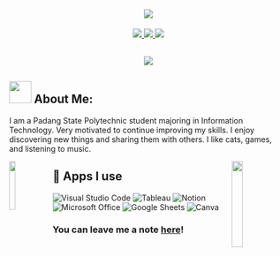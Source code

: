 <h1 align="center">
<img src="https://readme-typing-svg.herokuapp.com?font=Fira+Code&weight=700&size=24&pause=1000&color=36BCF7FF&center=true&width=1000&height=52&lines=Hi+There!!+Happy+To+Meet+You.+I'm+SitiNurhaliza">

</h1>

<p align="center">
  <a href="https://www.instagram.com/siitinrhlz?igsh=NXJ5bHR6czk0MHpn/"><img src="https://img.shields.io/badge/Instagram-E4405F?style=for-the-badge&logo=instagram&logoColor=white"/> </a>
  <a href="sn301620@gmail.com"><img src="https://img.shields.io/badge/Gmail-D14836?style=for-the-badge&logo=gmail&logoColor=white"/> </a>
  <a href="https://www.spotify.com/id-id/account/overview/" target="_blank">
    <img src="https://img.shields.io/badge/Spotify-1ED760?&style=for-the-badge&logo=spotify&logoColor=white" target="_blank">
  </a>
</p><br>

<div align="center">
  <a href="https://github.com/siitinurhaliza/github-profile-views-counter">
    <img src="https://komarev.com/ghpvc/?username=siitinurhaliza&style=for-the-badge">
  </a>
</div>

## <img src="https://media.giphy.com/media/lGhBlBMIN2XsEteTN3/giphy.gif" width="40"> **About Me:**

I am a Padang State Polytechnic student majoring in Information Technology. Very motivated to continue improving my skills. I enjoy discovering new things and sharing them with others. I like cats, games, and listening to music. <br>

<img align="left" width="15%" height="15%" src="https://media.giphy.com/media/hiJ9ypGI5tIKdwKoK2/giphy.gif">

<img align="right" width="20%" height="20%" src="https://media.giphy.com/media/DulF4GPH4TfggoQDh0/giphy.gif">

## 📱 Apps I use

![Visual Studio Code](https://img.shields.io/badge/Visual_Studio_Code-0078D4?style=for-the-badge&logo=visual%20studio%20code&logoColor=white)
![Tableau](https://img.shields.io/badge/Tableau-0077B5?style=for-the-badge&logo=tableau&logoColor=white)
![Notion](https://img.shields.io/badge/Notion-000000?style=for-the-badge&logo=notion&logoColor=white)
![Microsoft Office](https://img.shields.io/badge/Microsoft_Office-D83B01?style=for-the-badge&logo=microsoft-office&logoColor=white)
![Google Sheets](https://img.shields.io/badge/Google%20Sheets-34A853?style=for-the-badge&logo=google-sheets&logoColor=white)
![Canva](https://img.shields.io/badge/Canva-%2300C4CC.svg?&style=for-the-badge&logo=Canva&logoColor=white)

<h3>You can leave me a note <a href="https://github.com/siitinurhaliza/siitinurhaliza/issues/new?template=guestbook-entry.md">here</a>!</h3>
